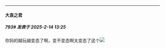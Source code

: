 ﻿
*****

####  大哀之君  
##### 793#       发表于 2025-2-14 13:25

你犸的越玩越变态了啊，变不变态啊太变态了这个<img src="https://static.saraba1st.com/image/smiley/face2017/037.png" referrerpolicy="no-referrer">

